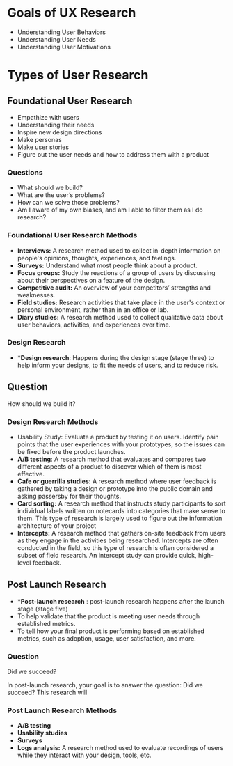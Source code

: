# Goals of UX Research
- Understanding User Behaviors
- Understanding User Needs
- Understanding User Motivations

# Types of User Research

## Foundational User Research
- Empathize with users
- Understanding their needs
- Inspire new design directions
- Make personas
- Make user stories
- Figure out the user needs and how to address them with a product

### Questions 
- What should we build?
- What are the user’s problems?
- How can we solve those problems?
- Am I aware of my own biases, and am I able to filter them as I do research?

### Foundational User Research Methods
- **Interviews:** A research method used to collect in-depth information on people's opinions, thoughts, experiences, and feelings. 
- **Surveys:** Understand what most people think about a product.
- **Focus groups:** Study the reactions of a group of users by discussing about their perspectives on a feature of the design. 
- **Competitive audit:** An overview of your competitors’ strengths and weaknesses. 
- **Field studies:** Research activities that take place in the user's context or personal environment, rather than in an office or lab.
- **Diary studies:** A research method used to collect qualitative data about user behaviors, activities, and experiences over time. 

### Design Research
* ***Design research**: Happens during the design stage (stage three) to help inform your designs, to fit the needs of users, and to reduce risk. 

## Question

How should we build it? 

### Design Research Methods

- Usability Study: Evaluate a product by testing it on users. Identify pain points that the user experiences with your prototypes, so the issues can be fixed before the product launches.
- **A/B testing**: A research method that evaluates and compares two different aspects of a product to discover which of them is most effective. 
- **Cafe or guerrilla studies:** A research method where user feedback is gathered by taking a design or prototype into the public domain and asking passersby for their thoughts. 
- **Card sorting:** A research method that instructs study participants to sort individual labels written on notecards into categories that make sense to them. This type of research is largely used to figure out the information architecture of your project
- **Intercepts:** A research method that gathers on-site feedback from users as they engage in the activities being researched. Intercepts are often conducted in the field, so this type of research is often considered a subset of field research. An intercept study can provide quick, high-level feedback.

## Post Launch Research

* ***Post-launch research** : post-launch research happens after the launch stage (stage five)
* To help validate that the product is meeting user needs through established metrics.
* To tell how your final product is performing based on established metrics, such as adoption, usage, user satisfaction, and more.

### Question 

Did we succeed? 

In post-launch research, your goal is to answer the question: Did we succeed? This research will 

### Post Launch Research Methods

- **A/B testing**
- **Usability studies**
- **Surveys**
- **Logs analysis:** A research method used to evaluate recordings of users while they interact with your design, tools, etc.